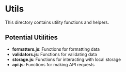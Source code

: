 # Utils

This directory contains utility functions and helpers.

## Potential Utilities

- **formatters.js**: Functions for formatting data
- **validators.js**: Functions for validating data
- **storage.js**: Functions for interacting with local storage
- **api.js**: Functions for making API requests